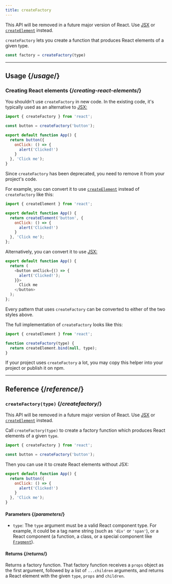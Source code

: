 ```yaml
---
title: createFactory
---
```


<Deprecated>

This API will be removed in a future major version of React. Use [JSX](/learn/writing-markup-with-jsx) or [`createElement`](/api/react/createElement) instead.

</Deprecated>

<Intro>

`createFactory` lets you create a function that produces React elements of a given type.

```js
const factory = createFactory(type)
```

</Intro>

<InlineToc />

---

## Usage {/*usage*/}

### Creating React elements {/*creating-react-elements*/}

You shouldn't use `createFactory` in new code. In the existing code, it's typically used as an alternative to [JSX:](/learn/writing-markup-with-jsx)

<Sandpack>

```js App.js
import { createFactory } from 'react';

const button = createFactory('button');

export default function App() {
  return button({
    onClick: () => {
      alert('Clicked!')
    }
  }, 'Click me');
}
```

</Sandpack>

Since `createFactory` has been deprecated, you need to remove it from your project's code.

For example, you can convert it to use [`createElement`](/api/react/createElement) instead of `createFactory` like this:

<Sandpack>

```js App.js
import { createElement } from 'react';

export default function App() {
  return createElement('button', {
    onClick: () => {
      alert('Clicked!')
    }
  }, 'Click me');
};
```

</Sandpack>

Alternatively, you can convert it to use [JSX:](/learn/writing-markup-with-jsx)

<Sandpack>

```js App.js
export default function App() {
  return (
    <button onClick={() => {
      alert('Clicked!');
    }}>
      Click me
    </button>
  );
};
```

</Sandpack>

Every pattern that uses `createFactory` can be converted to either of the two styles above.

<DeepDive title="How is createFactory implemented?">

The full implementation of `createFactory` looks like this:

```js
import { createElement } from 'react';

function createFactory(type) {
  return createElement.bind(null, type);
}
```

If your project uses `createFactory` a lot, you may copy this helper into your project or publish it on npm.

</DeepDive>

---

## Reference {/*reference*/}

### `createFactory(type)` {/*createfactory*/}


<Deprecated>

This API will be removed in a future major version of React. Use [JSX](/learn/writing-markup-with-jsx) or [`createElement`](/api/react/createElement) instead.

</Deprecated>

Call `createFactory(type)` to create a factory function which produces React elements of a given `type`.

```js
import { createFactory } from 'react';

const button = createFactory('button');
```

Then you can use it to create React elements without JSX:

```js
export default function App() {
  return button({
    onClick: () => {
      alert('Clicked!')
    }
  }, 'Click me');
}
```

#### Parameters {/*parameters*/}

* `type`: The `type` argument must be a valid React component type. For example, it could be a tag name string (such as `'div'` or `'span'`), or a React component (a function, a class, or a special component like [`Fragment`](/apis/react/Fragment)).

#### Returns {/*returns*/}

Returns a factory function. That factory function receives a `props` object as the first argument, followed by a list of `...children` arguments, and returns a React element with the given `type`, `props` and `children`.
